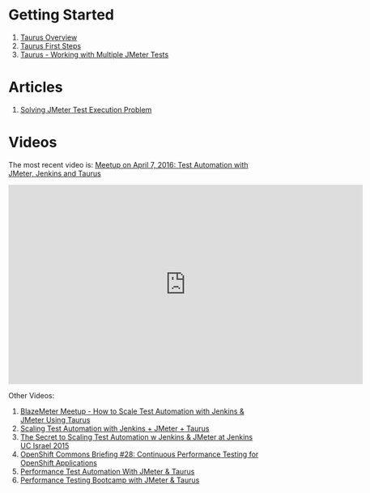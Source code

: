 # Getting Started

 1. [Taurus Overview](https://blazemeter.com/blog/taurus-new-star-test-automation-tools-constellation) 
 1. [Taurus First Steps](https://blazemeter.com/blog/navigating-your-first-steps-using-taurus)
 1. [Taurus - Working with Multiple JMeter Tests](https://blazemeter.com/blog/taurus-working-multiple-jmeter-tests)

# Articles

 1. [Solving JMeter Test Execution Problem](JMeter1)

# Videos

The most recent video is: [Meetup on April 7, 2016: Test Automation with JMeter, Jenkins and Taurus](https://www.youtube.com/watch?v=UoOcxlYDRbM&feature=youtu.be)

<iframe width="700" height="394" src="https://www.youtube.com/embed/UoOcxlYDRbM" frameborder="0" allowfullscreen></iframe>
 
Other Videos:
 1. [BlazeMeter Meetup - How to Scale Test Automation with Jenkins & JMeter Using Taurus](https://www.youtube.com/watch?v=8oYzvNRRQi4)
 1. [Scaling Test Automation with Jenkins + JMeter + Taurus](https://www.youtube.com/watch?v=QuY0Qcdd90A)
 1. [The Secret to Scaling Test Automation w Jenkins & JMeter at Jenkins UC Israel 2015](https://www.youtube.com/watch?v=JnCYGBN4FTw)
 1. [OpenShift Commons Briefing #28: Continuous Performance Testing for OpenShift Applications](https://www.youtube.com/watch?v=toMDGhQ96GA)
 1. [Performance Test Automation With JMeter & Taurus](https://www.youtube.com/watch?v=6Z-Bxm_-qhc)
 1. [Performance Testing Bootcamp with JMeter & Taurus](https://www.youtube.com/watch?v=rwccqwaHT9U)
